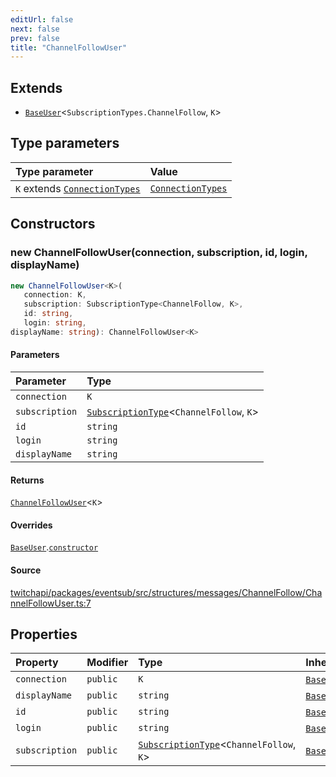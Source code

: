 ```yaml
---
editUrl: false
next: false
prev: false
title: "ChannelFollowUser"
---
```


## Extends

- [`BaseUser`](BaseUser.md)\<`SubscriptionTypes.ChannelFollow`, `K`\>

## Type parameters

| Type parameter | Value |
| :------ | :------ |
| `K` extends [`ConnectionTypes`](../type-aliases/ConnectionTypes.md) | [`ConnectionTypes`](../type-aliases/ConnectionTypes.md) |

## Constructors

### new ChannelFollowUser(connection, subscription, id, login, displayName)

```ts
new ChannelFollowUser<K>(
   connection: K, 
   subscription: SubscriptionType<ChannelFollow, K>, 
   id: string, 
   login: string, 
displayName: string): ChannelFollowUser<K>
```

#### Parameters

| Parameter | Type |
| :------ | :------ |
| `connection` | `K` |
| `subscription` | [`SubscriptionType`](../type-aliases/SubscriptionType.md)\<`ChannelFollow`, `K`\> |
| `id` | `string` |
| `login` | `string` |
| `displayName` | `string` |

#### Returns

[`ChannelFollowUser`](ChannelFollowUser.md)\<`K`\>

#### Overrides

[`BaseUser`](BaseUser.md).[`constructor`](BaseUser.md#constructors)

#### Source

[twitchapi/packages/eventsub/src/structures/messages/ChannelFollow/ChannelFollowUser.ts:7](https://github.com/pablornc/twitchapi//blob/b274026/packages/eventsub/src/structures/messages/ChannelFollow/ChannelFollowUser.ts#L7)

## Properties

| Property | Modifier | Type | Inherited from |
| :------ | :------ | :------ | :------ |
| `connection` | `public` | `K` | [`BaseUser`](BaseUser.md).`connection` |
| `displayName` | `public` | `string` | [`BaseUser`](BaseUser.md).`displayName` |
| `id` | `public` | `string` | [`BaseUser`](BaseUser.md).`id` |
| `login` | `public` | `string` | [`BaseUser`](BaseUser.md).`login` |
| `subscription` | `public` | [`SubscriptionType`](../type-aliases/SubscriptionType.md)\<`ChannelFollow`, `K`\> | [`BaseUser`](BaseUser.md).`subscription` |
